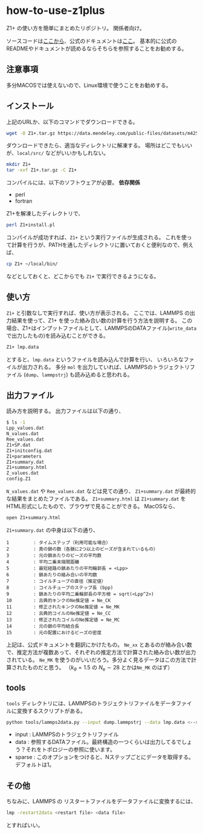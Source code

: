 # how-to-use-z1plus
Z1+ の使い方を簡単にまとめたリポジトリ。
関係者向け。

ソースコードは[ここから](https://data.mendeley.com/datasets/m425t6xtwr/1)、公式のドキュメントは[ここ](https://www.sciencedirect.com/science/article/pii/S0010465522002867?via%3Dihub)。
基本的に公式のREADMEやドキュメントが読めるならそちらを参照することをお勧めする。

## 注意事項
多分MACOSでは使えないので、Linux環境で使うことをお勧めする。

## インストール
上記のURLか、以下のコマンドでダウンロードできる。
```bash
wget -O Z1+.tar.gz https://data.mendeley.com/public-files/datasets/m425t6xtwr/files/3b51d5b9-e873-4ef5-9689-c04cbcc055f1/file_downloaded
```
ダウンロードできたら、適当なディレクトリに解凍する。
場所はどこでもいいが、`local/src/` などがいいかもしれない。
```bash
mkdir Z1+
tar -xvf Z1+.tar.gz -C Z1+
```

コンパイルには、以下のソフトウェアが必要。
**依存関係**
- perl
- fortran

Z1+を解凍したディレクトリで、
```bash
perl Z1+install.pl
```
コンパイルが成功すれば、`Z1+` という実行ファイルが生成される。
これを使って計算を行うが、PATHを通したディレクトリに置いておくと便利なので、例えば、
```bash
cp Z1+ ~/local/bin/
```
などとしておくと、どこからでも `Z1+` で実行できるようになる。

## 使い方
`Z1+` と引数なしで実行すれば、使い方が表示される。
ここでは、LAMMPS の出力結果を使って、Z1+ を使った絡み合い数の計算を行う方法を説明する。
この場合、Z1+はインプットファイルとして、LAMMPSのDATAファイル(`write_data`で出力したもの)を読み込むことができる。
```bash
Z1+ lmp.data
```
とすると、`lmp.data` というファイルを読み込んで計算を行い、
いろいろなファイルが出力される。
多分 `mol` を出力していれば、LAMMPSのトラジェクトリファイル (`dump`、`lammpstrj`) も読み込めると思われる。

## 出力ファイル
読み方を説明する。
出力ファイルは以下の通り、
```bash
$ ls -1
Lpp_values.dat
N_values.dat
Ree_values.dat
Z1+SP.dat
Z1+initconfig.dat
Z1+parameters
Z1+summary.dat
Z1+summary.html
Z_values.dat
config.Z1
```
`N_values.dat` や `Ree_values.dat` などは見ての通り、
`Z1+summary.dat` が最終的な結果をまとめたファイルである。
`Z1+summary.html` は `Z1+summary.dat` をHTML形式にしたもので、ブラウザで見ることができる。
MacOSなら、
```bash
open Z1+summary.html
```

`Z1+summary.dat` の中身は以下の通り、
```
1         : タイムステップ（利用可能な場合）
2         : 真の鎖の数（各鎖に2つ以上のビーズが含まれているもの）
3         : 元の鎖あたりのビーズの平均数
4         : 平均二乗末端間距離
5         : 最短経路の鎖あたりの平均輪郭長 = <Lpp>
6         : 鎖あたりの絡み合いの平均数
7         : コイルチューブの直径（推定値）
8         : コイルチューブのステップ長 (bpp)
9         : 鎖あたりの平均二乗輪郭長の平方根 = sqrt(<Lpp^2>)
10        : 古典的キンクのNe推定値 = Ne_CK
11        : 修正されたキンクのNe推定値 = Ne_MK
12        : 古典的コイルのNe推定値 = Ne_CC
13        : 修正されたコイルのNe推定値 = Ne_MC
14        : 元の鎖の平均結合長
15        : 元の配置におけるビーズの密度
```
上記は、公式ドキュメントを翻訳にかけたもの。
`Ne_xx` とあるのが絡み合い数で、推定方法が複数あって、それぞれの推定方法で計算された絡み合い数が出力されている。
`Ne_MK` を使うのがいいだろう。多分よく見るデータはこの方法で計算されたものだと思う。
（$k_\theta = 1.5$ の $N_\mathrm{e} \sim 28$ とかは`Ne_MK` のはず）

## tools
`tools` ディレクトリには、LAMMPSのトラジェクトリファイルをデータファイルに変換するスクリプトがある。
```bash
python tools/lammps2data.py --input dump.lammpstrj --data lmp.data <--sparse N>
```
- input : LAMMPSのトラジェクトリファイル
- data : 参照するDATAファイル。最終構造の一つくらいは出力してるでしょう？それをトポロジーの参照に使います。
- sparse : このオプションをつけると、Nステップごとにデータを取得する。デフォルトは1。

## その他
ちなみに、LAMMPS の リスタートファイルをデータファイルに変換するには、
```bash
lmp -restart2data <restart file> <data file>
```
とすればいい。


















